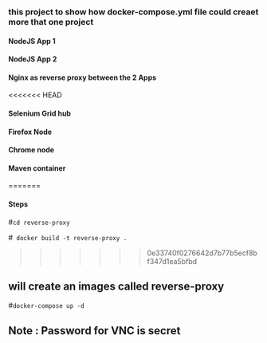 ### this project to show how docker-compose.yml file could creaet more that one project 


#### NodeJS App 1 
#### NodeJS App 2
#### Nginx as reverse proxy between the 2 Apps 
<<<<<<< HEAD
#### Selenium Grid hub
#### Firefox Node
#### Chrome node
#### Maven container
=======



#### Steps 
#``cd reverse-proxy``

#`` docker build -t reverse-proxy .``
>>>>>>> 0e33740f0276642d7b77b5ecf8bf347d1ea5bfbd

## will create an images called reverse-proxy
#``docker-compose up -d ``

## Note : Password for VNC is secret
